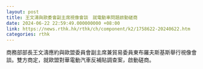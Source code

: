 ```yaml
---
layout: post
title: 王文濤與歐委會副主席視像會談　就電動車問題啟動磋商
date: 2024-06-22 22:59:49.000000000 +08:00
link: https://news.rthk.hk/rthk/ch/component/k2/1758622-20240622.htm
categories: rthk
---
```


商務部部長王文濤應約與歐盟委員會副主席兼貿易委員東布羅夫斯基斯舉行視像會談。雙方商定，就歐盟對華電動汽車反補貼調查案，啟動磋商。
